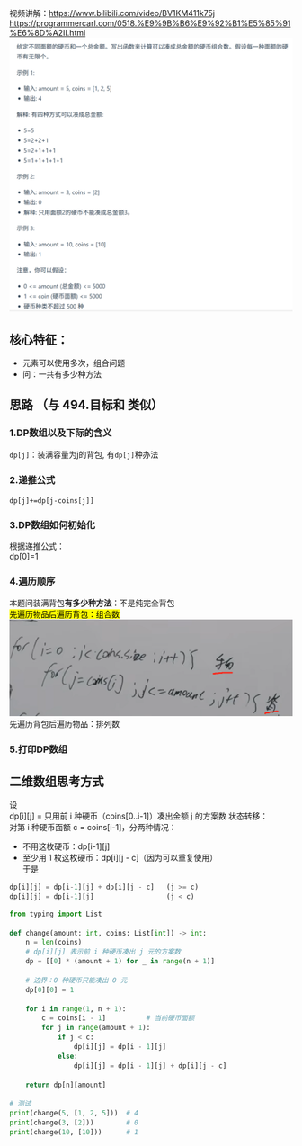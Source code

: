 视频讲解：https://www.bilibili.com/video/BV1KM411k75j
https://programmercarl.com/0518.%E9%9B%B6%E9%92%B1%E5%85%91%E6%8D%A2II.html  
![img_2.png](img_2.png)

## 核心特征：
- 元素可以使用多次，组合问题
- 问：一共有多少种方法

## 思路    （与 494.目标和 类似）
### 1.DP数组以及下际的含义
`dp[j]`：装满容量为j的背包, 有`dp[j]`种办法
### 2.递推公式
`dp[j]+=dp[j-coins[j]]`  

### 3.DP数组如何初始化
根据递推公式：  
dp[0]=1

### 4.遍历顺序
本题问装满背包**有多少种方法**：不是纯完全背包  
<mark>先遍历物品后遍历背包：组合数</mark>
![img_1.png](img_1.png)  
先遍历背包后遍历物品：排列数

### 5.打印DP数组

## 二维数组思考方式
设  
dp[i][j] = 只用前 i 种硬币（coins[0..i-1]）凑出金额 j 的方案数
状态转移：  
对第 i 种硬币面额 c = coins[i-1]，分两种情况：  
- 不用这枚硬币：dp[i-1][j]  
- 至少用 1 枚这枚硬币：dp[i][j - c]（因为可以重复使用）  
于是  
```python
dp[i][j] = dp[i-1][j] + dp[i][j - c]   (j >= c)
dp[i][j] = dp[i-1][j]                  (j < c)
```
```python
from typing import List

def change(amount: int, coins: List[int]) -> int:
    n = len(coins)
    # dp[i][j] 表示前 i 种硬币凑出 j 元的方案数
    dp = [[0] * (amount + 1) for _ in range(n + 1)]
    
    # 边界：0 种硬币只能凑出 0 元
    dp[0][0] = 1
    
    for i in range(1, n + 1):
        c = coins[i - 1]          # 当前硬币面额
        for j in range(amount + 1):
            if j < c:
                dp[i][j] = dp[i - 1][j]
            else:
                dp[i][j] = dp[i - 1][j] + dp[i][j - c]
    
    return dp[n][amount]

# 测试
print(change(5, [1, 2, 5]))  # 4
print(change(3, [2]))        # 0
print(change(10, [10]))      # 1
```
